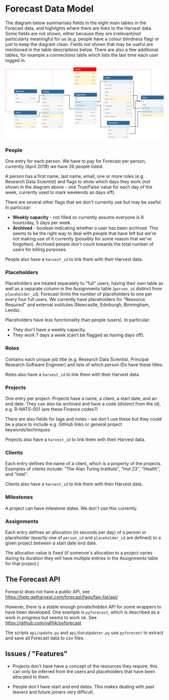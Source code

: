 # Forecast Data Model

The diagram below summarises fields in the eight main tables in the Forecast data,
and highlights where there are links to the Harvest data.
Some fields are not shown, either because they are irrelevant/not particularly
meaningful for us (e.g. people have a colour blindness flag) or just to keep
the diagram clean.
Fields not shown that may be useful are mentioned in the table descriptions below.
There are also a few additional tables, for example a connections table which
lists the last time each user logged in.

![ForecastDataModel](forecast_data_model.png)


### People

One entry for each person. We have to pay for Forecast per person, currently
(April 2019) we have 26 people listed.

A person has a first name, last name, email, one or
more roles (e.g. Research Data Scientist) and flags to show which days they
work (not shown in the diagram above - one True/False value for each day of the
  week, currently used to mark weekends as days off).

There are several other flags that we don't currently use but may be useful.
In particular:
* **Weekly capacity** - not filled so currently assume everyone is 8 hours/day,
5 days per week.
* **Archived** - boolean indicating whether a user has been archived.
This seems to be the right way to deal with people that have left but we're not
making use of it currently (possibly for some reason that we've forgotten).
Archived people don't count towards the total number of users for billing purposes.

People also have a `harvest_id` to link them with their Harvest data.


### Placeholders

Placeholders are treated separately to "full" users, having their own table as
 well as a separate column in the Assignments table (`person_id` distinct from
 `placeholder_id`).
 Forecast limits the number of placeholders to one per every four full users.
 We currently have placeholders for "Resource Required" and
 external institutes (Newcastle, Edinburgh, Birmingham, Leeds).

 Placeholders have less functionality than people (users).
 In particular:
 * They don't have a weekly capacity.
 * They work 7 days a week (can't be flagged as having days off).


### Roles

 Contains each unique job title (e.g. Research Data Scientist,
   Principal Research Software Engineer) and lists of which person IDs
   have these titles.

 Roles also have a `harvest_id` to link them with their Harvest data.


### Projects

One entry per project.
Projects have a name, a client, a start date, and an end date.
They can also be archived and have a code (distinct from the id), e.g.
R-NATS-001 (are these Finance codes?)

There are also fields for tags and notes - we don't use these but they could be
a place to include e.g. GitHub links or general project keywords/techniques.

Projects also have a `harvest_id` to link them with their Harvest data.


### Clients

Each entry defines the name of a client, which is a property of the projects.
Examples of clients include: "The Alan Turing Institute", "Hut 23", "Health",
and "Intel".

Clients also have a `harvest_id` to link them with their Harvest data.


### Milestones

A project can have milestone dates. We don't use this currently.


### Assignments

Each entry defines an allocation (in seconds per day) of a person or placeholder
 (exactly one of `person_id` and `placeholder_id` are defined) to a given project
 between a start date end date.

The allocation value is fixed (if someone's allocation to a project varies during
its duration they will have multiple entries in the Assignments table for that
project.)


## The Forecast API

Foreacst does not have a public API, see https://help.getharvest.com/forecast/faqs/faq-list/api/

However, there is a stable enough private/hidden API for some wrappers to have
been developed.
One example is `pyforecast`, which is described as a work in progress
but seems to work ok. See https://github.com/vafliik/pyforecast

The scripts `api/update.py` and `api/DataUpdater.py` use `pyforecast` to extract
and save all Forecast data to csv files.


## Issues / "Features"

* Projects don't have have a concept of the resources they require; this can only
be inferred from the users and placeholders that have been allocated to them.

* People don't have start and end dates.
This makes dealing with past leavers and future joiners very difficult.
